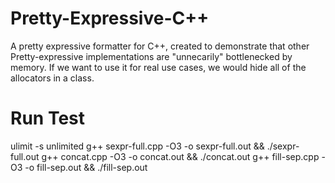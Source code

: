 # Pretty-Expressive-C++
A pretty expressive formatter for C++, created to demonstrate that other Pretty-expressive implementations are "unnecarily" bottlenecked by memory.
If we want to use it for real use cases, we would hide all of the allocators in a class.

# Run Test
ulimit -s unlimited
g++ sexpr-full.cpp -O3 -o sexpr-full.out && ./sexpr-full.out
g++ concat.cpp -O3 -o concat.out && ./concat.out
g++ fill-sep.cpp -O3 -o fill-sep.out && ./fill-sep.out